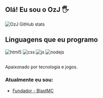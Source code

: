 ## Olá! Eu sou o OzJ 🖐️

![OzJ GitHub stats](https://github-readme-stats.vercel.app/api?username=OzJ&show_icons=true&theme=dracula&count_private=true)

## Linguagens que eu programo

<div style="display: inline_block">
  <img align="center" alt="html5" src="https://img.shields.io/badge/HTML5-E34F26?style=for-the-badge&logo=html5&logoColor=white" />
  <img align="center" alt="css" src="https://img.shields.io/badge/CSS3-1572B6?style=for-the-badge&logo=css3&logoColor=white" />
  <img align="center" alt="js" src="https://img.shields.io/badge/JavaScript-F7DF1E?style=for-the-badge&logo=javascript&logoColor=black" />
  <img align="center" alt="nodejs" src="https://img.shields.io/badge/Node.js-43853D?style=for-the-badge&logo=node.js&logoColor=white" />
</div><br/>

Apaixonado por tecnologia e jogos.

### Atualmente eu sou:

- [Fundador - BlastMC](https://dsc.gg/blastmc)<br/>

